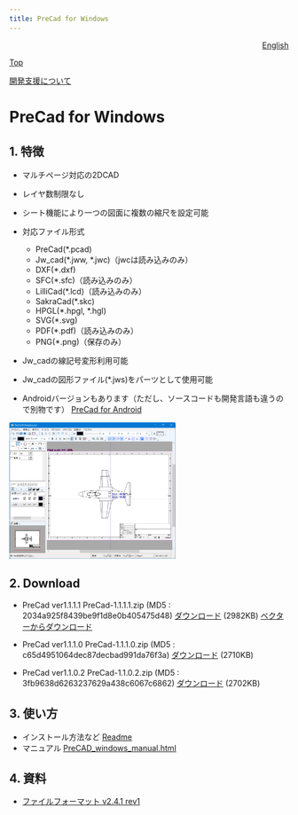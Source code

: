 ```yaml
---
title: PreCad for Windows
---
```

<div style="text-align: right"><a href=index_en.html>English</a></div>

[Top](https://junkbulk.com)

[開発支援について](donate_ja.html)

# PreCad for Windows

## 1. 特徴 
- マルチページ対応の2DCAD
- レイヤ数制限なし
- シート機能により一つの図面に複数の縮尺を設定可能
- 対応ファイル形式 
  - PreCad(*.pcad)
  - Jw_cad(*.jww, *.jwc)（jwcは読み込みのみ）
  - DXF(*.dxf)
  - SFC(*.sfc)（読み込みのみ）
  - LilliCad(*.lcd)（読み込みのみ）
  - SakraCad(*.skc)
  - HPGL(*.hpgl, *.hgl)
  - SVG(*.svg)
  - PDF(*.pdf)（読み込みのみ）
  - PNG(*.png)（保存のみ）

- Jw_cadの線記号変形利用可能
- Jw_cadの図形ファイル(*.jws)をパーツとして使用可能
- Androidバージョンもあります（ただし、ソースコードも開発言語も違うので別物です）
[PreCad for Android](https://play.google.com/store/apps/details?id=com.junkbulk.precad)

<a href="images/image001.png">
<img src="images/image001.png" href="images/image001.png" alt="sample image" width="300px">
</a>

## 2. Download

- PreCad ver1.1.1.1
PreCad-1.1.1.1.zip (MD5 : 2034a925f8439be9f1d8e0b405475d48)
[ダウンロード](download/PreCad-1.1.1.1.zip)  (2982KB)
[ベクターからダウンロード](https://www.vector.co.jp/soft/dl/winnt/business/se526259.html)


- PreCad ver1.1.1.0
PreCad-1.1.1.0.zip (MD5 : c65d4951064dec87decbad991da76f3a)
[ダウンロード](download/PreCad-1.1.1.0.zip)  (2710KB)


- PreCad ver1.1.0.2
PreCad-1.1.0.2.zip (MD5 : 3fb9638d6263237629a438c6067c6862)
[ダウンロード](download/PreCad-1.1.0.2.zip)  (2702KB)


## 3. 使い方
- インストール方法など
[Readme](readme_ja.html)
- マニュアル
[PreCAD_windows_manual.html](manual/ja/PreCAD_windows_manual.html)

## 4. 資料

- [ファイルフォーマット v2.4.1 rev1](download/PreCadFormat_v2_4_1_rev1.html)